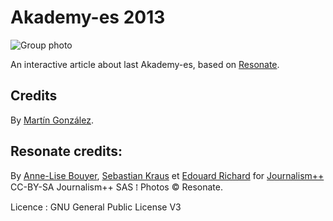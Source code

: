 Akademy-es 2013
=============
![Group photo](https://github.com/mgonzalezgmz/akademyes2013/blob/gh-pages/static/images/grupoakademyes.jpg)

An interactive article about last Akademy-es, based on [Resonate](https://github.com/jplusplus/resonate2014).

## Credits
By [Martín González](https://twitter.com/mgonzalezgmz).

## Resonate credits:
By [Anne-Lise Bouyer](https://twitter.com/annelisebouyer), [Sebastian Kraus](https://twitter.com/sm_kraus) et [Edouard Richard](https://twitter.com/vied12) for [Journalism++](http://jplusplus.org/)  
CC-BY-SA Journalism++ SAS ⁞ Photos © Resonate.

Licence : GNU General Public License V3